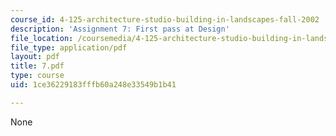 ```yaml
---
course_id: 4-125-architecture-studio-building-in-landscapes-fall-2002
description: 'Assignment 7: First pass at Design'
file_location: /coursemedia/4-125-architecture-studio-building-in-landscapes-fall-2002/1ce36229183fffb60a248e33549b1b41_7.pdf
file_type: application/pdf
layout: pdf
title: 7.pdf
type: course
uid: 1ce36229183fffb60a248e33549b1b41

---
```

None